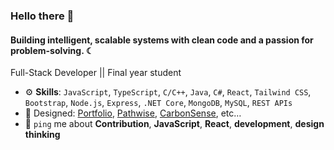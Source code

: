 ### Hello there 👋

#### Building intelligent, scalable systems with clean code and a passion for problem-solving. ☾

Full-Stack Developer || Final year student

- ⚙️ **Skills**: `JavaScript`, `TypeScript`, `C/C++`, `Java`, `C#`, `React`, `Tailwind CSS`, `Bootstrap`, `Node.js`, `Express`, `.NET Core`, `MongoDB`, `MySQL`, `REST APIs`
- 💅 Designed: [Portfolio](https://rs-krishna-portfolio.vercel.app/), [Pathwise](https://learnloop-navigator.vercel.app/), [CarbonSense](https://carbon-sense-eco-verse.vercel.app/), etc…
- 💬 `ping` me about **Contribution**, **JavaScript**, **React**, **development**, **design thinking**
